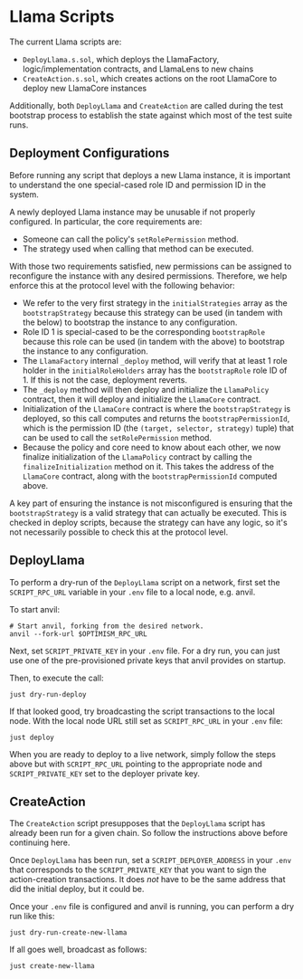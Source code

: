 # Llama Scripts

The current Llama scripts are:
* `DeployLlama.s.sol`, which deploys the LlamaFactory, logic/implementation contracts, and LlamaLens to new chains
* `CreateAction.s.sol`, which creates actions on the root LlamaCore to deploy
  new LlamaCore instances

Additionally, both `DeployLlama` and `CreateAction` are called during the test bootstrap process to establish the state against which most of the test suite runs.

## Deployment Configurations

Before running any script that deploys a new Llama instance, it is important to understand the one special-cased role ID and permission ID in the system.

A newly deployed Llama instance may be unusable if not properly configured. In particular, the core requirements are:
- Someone can call the policy's `setRolePermission` method.
- The strategy used when calling that method can be executed.

With those two requirements satisfied, new permissions can be assigned to reconfigure the instance with any desired permissions.
Therefore, we help enforce this at the protocol level with the following behavior:

- We refer to the very first strategy in the `initialStrategies` array as the `bootstrapStrategy` because this strategy can be used (in tandem with the below) to bootstrap the instance to any configuration.
- Role ID 1 is special-cased to be the corresponding `bootstrapRole` because this role can be used (in tandem with the above) to bootstrap the instance to any configuration.
- The `LlamaFactory` internal `_deploy` method, will verify that at least 1 role holder in the `initialRoleHolders` array has the `bootstrapRole` role ID of 1. If this is not the case, deployment reverts.
- The `_deploy` method will then deploy and initialize the `LlamaPolicy` contract, then it will deploy and initialize the `LlamaCore` contract.
- Initialization of the `LlamaCore` contract is where the `bootstrapStrategy` is deployed, so this call computes and returns the `bootstrapPermissionId`, which is the permission ID (the `(target, selector, strategy)` tuple) that can be used to call the `setRolePermission` method.
- Because the policy and core need to know about each other, we now finalize initialization of the `LlamaPolicy` contract by calling the `finalizeInitialization` method on it. This takes the address of the `LlamaCore` contract, along with the `bootstrapPermissionId` computed above.

A key part of ensuring the instance is not misconfigured is ensuring that the `bootstrapStrategy` is a valid strategy that can actually be executed. This is checked in deploy scripts, because the strategy can have any logic, so it's not necessarily possible to check this at the protocol level.

## DeployLlama

To perform a dry-run of the `DeployLlama` script on a network, first set the
`SCRIPT_RPC_URL` variable in your `.env` file to a local node, e.g. anvil.

To start anvil:

```shell
# Start anvil, forking from the desired network.
anvil --fork-url $OPTIMISM_RPC_URL
```
Next, set `SCRIPT_PRIVATE_KEY` in your `.env` file. For a dry run, you can just
use one of the pre-provisioned private keys that anvil provides on startup.

Then, to execute the call:

```shell
just dry-run-deploy
```

If that looked good, try broadcasting the script transactions to the local node.
With the local node URL still set as `SCRIPT_RPC_URL` in your `.env` file:

```shell
just deploy
```

When you are ready to deploy to a live network, simply follow the steps above
but with `SCRIPT_RPC_URL` pointing to the appropriate node and
`SCRIPT_PRIVATE_KEY` set to the deployer private key.

## CreateAction

The `CreateAction` script presupposes that the `DeployLlama` script has already
been run for a given chain. So follow the instructions above before continuing
here.

Once `DeployLlama` has been run, set a `SCRIPT_DEPLOYER_ADDRESS` in your `.env` that corresponds to the `SCRIPT_PRIVATE_KEY` that you want to sign the action-creation transactions.
It does *not* have to be the same address that did the initial deploy, but it could be.

Once your `.env` file is configured and anvil is running, you can perform a dry
run like this:

```shell
just dry-run-create-new-llama
```

If all goes well, broadcast as follows:

```shell
just create-new-llama
```
